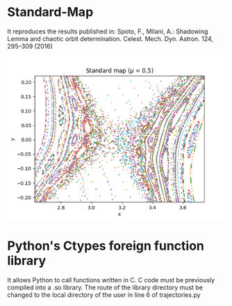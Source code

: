 # Standard-Map

It reproduces the results published in: Spoto, F., Milani, A.: Shadowing Lemma and chaotic orbit determination. Celest. Mech. Dyn. Astron. 124,
295–309 (2016)

![alt text](https://github.com/jorgenalvarez/Standard-Map/blob/master/trajectories.png)

# Python's Ctypes foreign function library
It allows Python to call functions written in C. 
C code must be previously compiled into a .so library.
The route of the library directory must be changed to the local directory of the user in line 6 of trajectories.py
